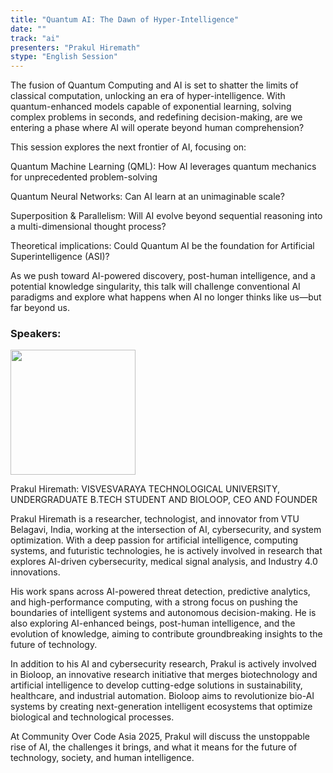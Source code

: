 ```yaml
---
title: "Quantum AI: The Dawn of Hyper-Intelligence"
date: ""
track: "ai"
presenters: "Prakul Hiremath"
stype: "English Session"
---
```


The fusion of Quantum Computing and AI is set to shatter the limits of classical computation, unlocking an era of hyper-intelligence. With quantum-enhanced models capable of exponential learning, solving complex problems in seconds, and redefining decision-making, are we entering a phase where AI will operate beyond human comprehension?

This session explores the next frontier of AI, focusing on:

Quantum Machine Learning (QML): How AI leverages quantum mechanics for unprecedented problem-solving

Quantum Neural Networks: Can AI learn at an unimaginable scale?

Superposition & Parallelism: Will AI evolve beyond sequential reasoning into a multi-dimensional thought process?

Theoretical implications: Could Quantum AI be the foundation for Artificial Superintelligence (ASI)?

As we push toward AI-powered discovery, post-human intelligence, and a potential knowledge singularity, this talk will challenge conventional AI paradigms and explore what happens when AI no longer thinks like us—but far beyond us.

### Speakers:


<img src="https://sessionize.com/image/3b84-400o400o1-VnMkF2Ra1xL5q3kNqcDE4W.jpg" width="200" /><br/>

Prakul Hiremath: VISVESVARAYA TECHNOLOGICAL UNIVERSITY, UNDERGRADUATE B.TECH STUDENT AND BIOLOOP, CEO AND FOUNDER

Prakul Hiremath is a researcher, technologist, and innovator from VTU Belagavi, India, working at the intersection of AI, cybersecurity, and system optimization. With a deep passion for artificial intelligence, computing systems, and futuristic technologies, he is actively involved in research that explores AI-driven cybersecurity, medical signal analysis, and Industry 4.0 innovations.

His work spans across AI-powered threat detection, predictive analytics, and high-performance computing, with a strong focus on pushing the boundaries of intelligent systems and autonomous decision-making. He is also exploring AI-enhanced beings, post-human intelligence, and the evolution of knowledge, aiming to contribute groundbreaking insights to the future of technology.

In addition to his AI and cybersecurity research, Prakul is actively involved in Bioloop, an innovative research initiative that merges biotechnology and artificial intelligence to develop cutting-edge solutions in sustainability, healthcare, and industrial automation. Bioloop aims to revolutionize bio-AI systems by creating next-generation intelligent ecosystems that optimize biological and technological processes.

At Community Over Code Asia 2025, Prakul will discuss the unstoppable rise of AI, the challenges it brings, and what it means for the future of technology, society, and human intelligence.


